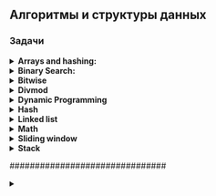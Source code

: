 ## Алгоритмы и структуры данных

### Задачи

<details>
<summary><b>Arrays and hashing:</b></summary>  
<br>

<details>
<summary><b>217. Contains-duplicate:</b></summary>

https://leetcode.com/problems/contains-duplicate/
<img src="media_readme/leetcode_tasks/array_and_hashing/217.png"/>

Time: O(nlog(n)); Space: O(1)
```python
class Solution:
    def containsDuplicate(self, nums: List[int]) -> bool:
        nums = sorted(nums)

        for n in range(len(nums) - 1):
            if nums[n] == nums[n+1]:
                return True
        return False
```

Time: O(n); Space: O(n)
```python
class Solution:
    def containsDuplicate(self, nums: List[int]) -> bool:
        hashset = set ()

        for n in nums:
            if n in hashset:
                return True
            
            hashset.add(n)
        return False
```
</details>

<details>
<summary><b>242. Valid Anagram</b></summary>
<img src="media_readme/leetcode_tasks/array_and_hashing/217.png"/>

Time: O(n); Space: O(n);
```python
class Solution:
    def isAnagram(self, s: str, t: str) -> bool:
        '''
        Пройдемся по каждому символу в строке, каждый уникальный символ будем добавлять в качестве ключа,
        если символ уже находится в словаре, то увеличиваем счетчик
        Выполняем для двух строк
        Сравниваем словари
        '''
        if len(s) != len(t):
            return False
        
        countS, countT = {}, {}

        for i in range(len(s)):
            countS[s[i]] = 1 + countS.get(s[i], 0)
            countT[t[i]] = 1 + countT.get(t[i], 0)            
        
        for c in countS:
            if countS[c] != countT.get(c, 0):
                return False
        
        return True
```

Time: O(nlog(n)); Space: O(nlog(n));
```python
class Solution:
    def isAnagram(self, s: str, t: str) -> bool:
        return sorted(s) == sorted(t)
        
```
</details>

<details>
<summary><b>1. Two Sum</b></summary>

<img src="media_readme/leetcode_tasks/array_and_hashing/1.png" />

Time: O(n); Space: O(n);
```python
class Solution:
    def twoSum(self, nums: List[int], target: int) -> List[int]:
        '''
        Создадим словарь с парой число:индекс_числа
        Проиндекстируем список nums
        Найдем разницу между target и числом
        Если число размером в разницу есть в словаре, то возвращаем результат
        Иначе добавляем число в словарь   
        '''
        hashmap = {}  # value : index

        for k, v in enumerate(nums):
            diff = target - v
            if diff in hashmap:
                return [hashmap[diff], k]
            hashmap[v] = k
```
</details>

<details>
<summary><b>49. Group Anagrams</b></summary>

<img src="media_readme/leetcode_tasks/array_and_hashing/49.png" />

Time: O(n * k * log(k)); Space: O(n);
```python
class Solution:
    def groupAnagrams(self, strs: List[str]) -> List[List[str]]:
        anagram_dict = defaultdict(list)
        
        for i, word in enumerate(strs):
            sorted_word = ''.join(sorted(word))
            anagram_dict[sorted_word].append(word)

        return list(anagram_dict.values())
```
</details>

<details>
<summary><b>347. Top K Frequent Elements</b></summary>

<img src="media_readme/leetcode_tasks/array_and_hashing/347.png" />

Time: O(n * k * log(k)); Space: O(n);
```python
class Solution:
    def topKFrequent(self, nums: List[int], k: int) -> List[int]:
        # Используем Counter для подсчета частоты элементов
        num_count = Counter(nums)

        # Сортируем элементы по частоте в убывающем порядке
        sorted_nums = sorted(num_count, key=lambda x: num_count[x], reverse=True)

        # Возвращаем первые k элементов
        return sorted_nums[:k]
```
</details>

<details>
<summary><b>605. Can Place Flowers</b></summary>

<img src="media_readme/leetcode_tasks/array_and_hashing/605.png" />

Time: O(n); Space: O(1);
```python
class Solution:
    def canPlaceFlowers(self, flowerbed: List[int], n: int) -> bool:
        length = len(flowerbed)
        i = 0

        while i < length:
            if flowerbed[i] == 0:
                if i == length - 1 or flowerbed[i + 1] == 0:
                    n -= 1
                    i += 2  # пропускаем два элемента, так как они не могут влиять на посадку цветка
                else:
                    i += 3  # пропускаем три элемента, так как следующий элемент занят
            else:
                i += 2  # пропускаем два элемента, так как текущий элемент уже занят

            if n <= 0:
                return True

        return False
```
</details>

<details>
<summary><b>941. Valid Mountain Array</b></summary>

<img src="media_readme/leetcode_tasks/array_and_hashing/941.png" />

Time: O(n); Space: O(1);
```python
class Solution:
    def validMountainArray(self, arr: List[int]) -> bool:
        l = len(arr)

        if l < 3:
            return False
        
        i = 0
        while arr[i] < arr[i+1]:
            i += 1 
            if i == l - 1:
                return False  
        
        j = l-1
        while arr[j-1] > arr[j]:
            j -= 1
            if j == 0:
                return False 
        
        return i == j
```
</details>

<details>
<summary><b>228. Summary Ranges</b></summary>

<img src="media_readme/leetcode_tasks/array_and_hashing/228.png" />

Time: O(n); Space: O(1);
```python
class Solution:
    def summaryRanges(self, nums: List[int]) -> List[str]:
        i = 0
        j = 0
        res = []

        while j <= len(nums) - 1:
            start = nums[i]

            while j < len(nums) - 1 and nums[j + 1] - nums[j] == 1:
                j += 1

            finish = nums[j]

            if start == finish:
                res.append(str(start))
            else:
                res.append(str(start) + "->" + str(finish))

            i = j + 1
            j += 1
        return res
```
</details>

<details>
<summary><b>1431. Kids With the Greatest Number of Candies</b></summary>
<img src="media_readme/leetcode_tasks/array_and_hashing/1431.png" />

Time: O(n); Space: O(n);
```python
class Solution:
    def kidsWithCandies(self, candies: List[int], extraCandies: int) -> List[bool]:
        return [candy + extraCandies >= max(candies) for candy in candies]
```
</details>

<details>
<summary><b>674. Longest Continuous Increasing Subsequence</b></summary>

<img src="media_readme/leetcode_tasks/array_and_hashing/674.png" />

Time: O(n); Space: O(n);

```python
class Solution:
    def findLengthOfLCIS(self, nums: List[int]) -> int:
        if not nums:
            return 0

        res = [1]
        f = 1

        for i in range(1, len(nums)):
            if nums[i] > nums[i - 1]:
                res.append(res[-1] + 1)
            else:
                res.append(1)

        return max(res)
```
</details>

<details>
<summary><b>1480. Running Sum of 1d Array</b></summary>

<img src="media_readme/leetcode_tasks/array_and_hashing/1480.png" />

Time: O(n); Space: O(1);

```python
class Solution:
    def runningSum(self, nums: List[int]) -> List[int]:
        for i in range(1, len(nums)):
            nums[i] += nums[i-1]
        return nums
```
</details>

<details>
<summary><b>896. Monotonic Array</b></summary>

<img src="media_readme/leetcode_tasks/array_and_hashing/896.png" />

Time: O(n); Space: O(1);

```python
class Solution:
    def isMonotonic(self, nums: List[int]) -> bool:
        i = 0
        while i < len(nums) - 1 and nums[i] <= nums[i+1]:
            i += 1
        
        j = 0
        while j < len(nums) - 1 and nums[j] >= nums[j+1]:
            j += 1
        
        return any([i == len(nums) - 1, j == len(nums) - 1])
```
</details>
<br>
</details>

<details>
<summary><b>Binary Search:</b></summary>
<br>
<details>
<summary><b>367. Valid Perfect Square</b></summary>

<img src="media_readme/leetcode_tasks/divmod/367.png" />

Time: O(1); Space: O(1);

```python
class Solution:
    def isPerfectSquare(self, num: int) -> bool:
        return num % num ** 0.5 == 0
```

Time: O(log(n)); Space: O(1);
```python
class Solution:
    def isPerfectSquare(self, num: int) -> bool:
        l, r = 1, num // 2

        if num == 1:
            return True

        while l <= r:
            mid = (l + r ) // 2
            
            if mid ** 2 == num:
                return True
            
            if mid ** 2 > num:
                r = mid - 1
            else:
                l = mid + 1
        
        return False
```
</details>

<details>
<summary><b>704. Binary Search</b></summary>

<img src="media_readme/leetcode_tasks/binary search/704.png" />

Time: O(log(n)); Space: O(1);

```python
class Solution:
    def search(self, nums: List[int], target: int) -> int:
        l, r = 0, len(nums) - 1

        while l <= r:
            mid = (r + l) // 2

            if nums[mid] == target:
                return mid
            elif nums[mid] < target:
                l = mid + 1
            else:
                r = mid

        return -1
```
</details>

<details>
<summary><b>69. Sqrt(x)</b></summary>

<img src="media_readme/leetcode_tasks/binary search/69.png" />

Time: O(log(n)); Space: O(1);

```python
class Solution:
    def mySqrt(self, x: int) -> int:
        l, r = 1, x

        while l <= r:
            mid = (l + r) // 2

            if mid * mid == x:
                return int(mid)
            
            if mid * mid < x:
                l = mid + 1
            else:
                r = mid - 1

        return r
```
</details>

<details>
<summary><b>278. First Bad Version</b></summary>

<img src="media_readme/leetcode_tasks/binary search/278.png" />

Time: O(log(n)); Space: O(1);

```python
# The isBadVersion API is already defined for you.
# def isBadVersion(version: int) -> bool:

class Solution:
    def firstBadVersion(self, n: int) -> int:
        l, r = 0, n
        
        while l <= r:
            mid = (l + r) // 2

            if isBadVersion(mid) == False:
                l = mid + 1
            else:
                r = mid - 1
            
            if isBadVersion(mid-1) == False and isBadVersion(mid) == True:
                return mid
```
</details>

<details>
<summary><b>374. Guess Number Higher or Lower</b></summary>

<img src="media_readme/leetcode_tasks/binary search/374.png" />

Time: O(log(n)); Space: O(1);

```python
# The guess API is already defined for you.
# @param num, your guess
# @return -1 if num is higher than the picked number
#          1 if num is lower than the picked number
#          otherwise return 0
# def guess(num: int) -> int:

class Solution:
    def guessNumber(self, n: int) -> int:
        l, r = 1, n

        while l <= r:
            mid = (l + r) // 2
            g = guess(mid)
            
            if g == 0:
                return mid
            elif g > 0:
                l = mid + 1
            else:
                r = mid - 1

        return r
```
</details>

<details>
<summary><b>35. Search Insert Position</b></summary>

<img src="media_readme/leetcode_tasks/binary search/35.png" />

Time: O(log(n)); Space: O(1);

```python
class Solution:
    def searchInsert(self, nums: List[int], target: int) -> int:
        l, r = 0, len(nums) - 1
        if len(nums) == 1 and nums[0] < target:
            return 1

        while l < r:
            mid = (l + r) // 2

            if nums[mid] == target:
                return mid
            elif nums[mid] < target:
                l = mid + 1
            else:
                r = mid

            if nums[-1] < target:
                return len(nums)
            elif nums[0] > target:
                return 0

        return r
```
</details>

<details>
<summary><b>852. Peak Index in a Mountain Array</b></summary>

<img src="media_readme/leetcode_tasks/binary search/852.png" />

Time: O(log(n)); Space: O(1);

```python
class Solution:
    def peakIndexInMountainArray(self, arr: List[int]) -> int:
        l, r = 0, len(arr) - 1

        while l <= r:
            mid = (l + r) // 2

            if arr[mid - 1] < arr[mid] > arr[mid + 1]:
                return mid

            if arr[mid - 1] < arr[mid]:
                l = mid + 1
            else:
                r = mid
```
</details>
<br>
</details>

<details>
<summary><b>Bitwise</b></summary><br>
<br>
<details>
<summary><b>338. Counting Bits</b></summary>

<img src="media_readme/leetcode_tasks/bitwise/338.png"/>

Time: O(n * log(n)); Space: O(1);

```python
class Solution:
    def countBits(self, n: int) -> List[int]:
        # ans = [bin(i)[2:].count('1') for i in range(n+1)]

        ans = [0]

        for i in range(1, n + 1):
            current = 0

            while i:
                current += i & 1
                i >>= 1
            ans.append(current)

        return ans
```
</details>

<details>
<summary><b>136. Single Number</b></summary>

<img src="media_readme/leetcode_tasks/bitwise/136.png" />

Time: O(n); Space: O(1);

```python
class Solution:
    def singleNumber(self, nums: List[int]) -> int:
        ans = 0
        
        for num in nums:
            ans = ans ^ num
        
        return ans
```
</details>

<details>
<summary><b>461. Hamming Distance</b></summary>

<img src="media_readme/leetcode_tasks/bitwise/461.png" />

Time: O(log(n)); Space: O(1);

```python
class Solution:
    def hammingDistance(self, x: int, y: int) -> int:

        ans = 0

        while x or y:

            ans += (x & 1) != (y & 1)
            x >>= 1
            y >>= 1

        return ans
```
</details>

<details>
<summary><b>191. Number of 1 Bits</b></summary>

<img src="media_readme/leetcode_tasks/bitwise/191.png" />

Time: O(n); Space: O(1);

```python
class Solution:
    def hammingWeight(self, n: int) -> int:

        count = 0

        while n:
            
            count += n & 1
            n >>= 1
        
        return count
```
</details>
<br>
</details>

<details>
<summary><b>Divmod</b></summary><br>
<br>

<details>
<summary><b>9. Palindrome Number</b></summary>

<img src="media_readme/leetcode_tasks/divmod/9.png"/>

Time: O(log(n)); Space: O(1);

```python
class Solution:
    def isPalindrome(self, x: int) -> bool:
        if x < 0:
            return False

        num = 0
        orig = x

        while x:
            x, digit = divmod(x, 10)  # Берем последнюю цифру числа

            num = num * 10 + digit  # Пересобираем число справа налево
        
        return num == orig
```
</details>

<details>
<summary><b>258. Add Digits</b></summary>

<img src="media_readme/leetcode_tasks/divmod/258.png"/>

Time: O(log(n)); Space: O(1);

```python
class Solution:
    def addDigits(self, num: int) -> int:
        new = 0

        while num:
            num, digit = divmod(num, 10)

            new = new + digit

        if new > 9:
            return self.addDigits(new)

        return new
```
</details>

<details>
<summary><b>66. Plus One</b></summary>

<img src="media_readme/leetcode_tasks/divmod/66.png"/>

Time: O(n); Space: O(1);

```python
class Solution:
    def plusOne(self, digits: List[int]) -> List[int]:
        carry = 1

        for i in range(len(digits)-1, -1, -1):

            carry, digits[i] = divmod(carry+digits[i], 10)

            if carry == 0:
                break

        return digits if not carry else [carry] + digits
```
</details>

<details>
<summary><b>67. Add Binary</b></summary>

<img src="media_readme/leetcode_tasks/divmod/67.png"/>

Time: O(n); Space: O(1);

```python
class Solution:
    def addBinary(self, a: str, b: str) -> str:
        # res = bin(int(a, 2) + int(b, 2))
        # return res[2:]

        la, lb = len(a), len(b)

        # Уравняем длину строк
        if la > lb:
            b = '0' * (la - lb) + b
        else:
            a = '0' * (lb - la) + a

        carry = 0
        ans = ''

        for i in range(len(a)-1, -1, -1):
            d1 = int(a[i])
            d2 = int(b[i])

            carry, d = divmod(d1 + d2 + carry, 2)

            ans += str(d)
        
        if carry:
            ans += str(carry)
        
        return ans[::-1]
```
</details>
<br>
</details>

<details>
<summary><b>Dynamic Programming</b></summary><br>
<br>

<details>
<summary><b>1137. N-th Tribonacci Number</b></summary>

<img src="media_readme/leetcode_tasks/dynamic programming/1137.png"/>

Time: O(n); Space: O(n);

```python
class Solution:
    def tribonacci(self, n: int) -> int:
        dp = [0, 1, 1]

        if n < 3:
            return dp[n]

        for i in range(3, n+1):
            dp.append(dp[i-3] + dp[i-2] + dp[i-1])
        
        return dp[-1]
```
</details>

<details>
<summary><b>509. Fibonacci Number</b></summary>

<img src="media_readme/leetcode_tasks/dynamic programming/509.png"/>

Time: O(n); Space: O(1);

```python
class Solution:
    @lru_cache(None)
    def fib(self, n: int) -> int:
        if n < 2:
            return n
        return self.fib(n-1) + self.fib(n-2)

    # def fib(self, n: int) -> int:
    #     if n < 2:
    #         return n

    #     n0, n1 = 0, 1
    #     for i in range(2, n + 1):
    #         cur = n0 + n1
    #         n0, n1 = n1, cur
    #     return cur
```
</details>

<details>
<summary><b>118. Pascal's Triangle</b></summary>

<img src="media_readme/leetcode_tasks/dynamic programming/118.png"/>

Time: O(n * k); Space: O(n * k);

```python
class Solution:
    def generate(self, numRows: int) -> List[List[int]]:
        dp = [[1], [1, 1]]

        if numRows < 3:
            return dp[:numRows]

        for _ in range(numRows-2):

            step = [1]  # Добавляем во внутренний список 1 в начало

            # Считаем суммы соседних элементов и вставляем их между соседями
            for i in range(1, len(dp[-1])):
                step.append(dp[-1][i] + dp[-1][i-1])
            
            step += [1]  # Добавляем во внутренний список 1 в конец
            dp.append(step)
            
        return(dp)
```
</details>

<details>
<summary><b>485. Max Consecutive Ones</b></summary>

<img src="media_readme/leetcode_tasks/dynamic programming/485.png"/>

Time: O(n); Space: O(n);

```python
class Solution:
    def findMaxConsecutiveOnes(self, nums: List[int]) -> int:

        dp = [0] * (len(nums) + 1)

        for i in range(len(nums)):
            if nums[i]:
                dp[i + 1] = dp[i] + 1
            else:
                dp[i + 1] = 0

        return max(dp)
```
</details>
<br>
</details>

<details>
<summary><b>Hash</b></summary>
<br>

<details>
<summary><b>929. Unique Email Addresses</b></summary>

<img src="media_readme/leetcode_tasks/hash/929.png"/>

Time: O(n * k); Space: O(n * k);

```python
class Solution:
    def numUniqueEmails(self, emails: List[str]) -> int:
        hashset = set()

        for e in emails:

            localname, domain = e.split('@')
            
            localname = localname.split('+')[0].replace('.', '')

            hashset.add(f'{localname}@{domain}')

        return len(hashset) 
```
</details>

<details>
<summary><b>1346. Check If N and Its Double Exist</b></summary>

<img src="media_readme/leetcode_tasks/hash/1346.png"/>

Time: O(n); Space: O(n);

```python
class Solution:
    def checkIfExist(self, arr: List[int]) -> bool:
        
        hashset = set()

        for num in arr:

            if num * 2 in hashset or num / 2 in hashset:
                return True
            hashset.add(num)
        
        return False    
```
</details>

<details>
<summary><b>389. Find the Difference</b></summary>

<img src="media_readme/leetcode_tasks/hash/389.png"/>

Time: O(n); Space: O(n);

```python
class Solution:
    def findTheDifference(self, s: str, t: str) -> str:
        # res = Counter(t) - Counter(s)
        # return list(res.keys())[0]

        count_s = {}

        for char in s:
            count_s[char] = count_s.get(char, 0) + 1
        
        for char in t:
            if char not in count_s or count_s[char] == 0:
                return char
            
            count_s[char] -= 1
        
        return None
```
</details>

<details>
<summary><b>268. Missing Number</b></summary>

<img src="media_readme/leetcode_tasks/hash/268.png"/>

Time: O(n); Space: O(n);

```python
class Solution:
    def missingNumber(self, nums: List[int]) -> int:
        # nums = sorted(nums)
        # if nums[0] != 0:
        #     return 0

        # for i in range(len(nums) - 1):
        #     if not nums[i] + 1 == nums[i + 1]:
        #         return nums[i] + 1
        
        # return nums[-1] + 1
        
        return list(set(range(len(nums)+1)) - set(nums))[0] 
```
</details>

<details>
<summary><b>169. Majority Element</b></summary>

<img src="media_readme/leetcode_tasks/hash/169.png"/>

Time: O(n); Space: O(n);

```python
class Solution:
    def majorityElement(self, nums: List[int]) -> int:
        counter = Counter(nums)

        for k, v in counter.items():
            if v == max(counter.values()):
                return k
```
</details>

<details>
<summary><b>409. Longest Palindrome</b></summary>

<img src="media_readme/leetcode_tasks/hash/409.png"/>

Time: O(n); Space: O(n);

```python
class Solution:
    def longestPalindrome(self, s: str) -> int:
        hashset = {}

        for char in s:
            hashset[char] = hashset.get(char, 0) + 1

        res = 0

        for k, v in hashset.items():
            cur = v - (v % 2)
            res += cur
            hashset[k] -= cur
        
        return res if not sum(hashset.values()) else res + 1
```
</details>

<details>
<summary><b>205. Isomorphic Strings</b></summary>

<img src="media_readme/leetcode_tasks/hash/205.png"/>

Time: O(n); Space: O(n);

```python
class Solution:
    def isIsomorphic(self, s: str, t: str) -> bool:
        ds, dt = {}, {}
        
        for i in range(len(s)):
            
            if s[i] in ds:
                if ds[s[i]] != t[i]:
                    return False
            else:
                if t[i] in dt and dt[t[i]] != s[i]:
                    return False
                else: 
                    ds[s[i]] = t[i]
                    dt[t[i]] = s[i]

        return True
```
</details>

<details>
<summary><b>349. Intersection of Two Arrays</b></summary>

<img src="media_readme/leetcode_tasks/hash/349.png"/>

Time: O(n); Space: O(n);

```python
class Solution:
    def intersection(self, nums1: List[int], nums2: List[int]) -> List[int]:
        return list(set(nums1) & set(nums2))
```
</details>

<details>
<summary><b>448. Find All Numbers Disappeared in an Array</b></summary>

<img src="media_readme/leetcode_tasks/hash/448.png"/>

Time: O(n); Space: O(n);

```python
class Solution:
    def findDisappearedNumbers(self, nums: List[int]) -> List[int]:
        return set(range(1, len(nums)+1)) - set(nums)
```
</details>

<details>
<summary><b>771. Jewels and Stones</b></summary>

<img src="media_readme/leetcode_tasks/hash/771.png"/>

Time: O(n); Space: O(n);

```python
class Solution:
    def numJewelsInStones(self, jewels: str, stones: str) -> int:

        jset = set(jewels)

        jewels_count = 0

        for i in stones:
            if i in jset:
                jewels_count += 1
        
        return jewels_count
```
</details>

<details>
<summary><b>387. First Unique Character in a String</b></summary>

<img src="media_readme/leetcode_tasks/hash/387.png"/>

Time: O(n); Space: O(n);

```python
class Solution:
    def firstUniqChar(self, s: str) -> int:
        hashset = {}

        for i in s:
            hashset[i] = hashset.get(i, 0) + 1
        
        for i, v in enumerate(s):
            if hashset[v] == 1:
                return i
        
        return -1
```
</details>

<details>
<summary><b>383. Ransom Note</b></summary>

<img src="media_readme/leetcode_tasks/hash/383.png"/>

Time: O(n); Space: O(n);

```python
class Solution:
    def canConstruct(self, ransomNote: str, magazine: str) -> bool:
        counter = Counter(magazine)

        for char in ransomNote:
            if char in counter and counter[char] > 0:
                counter[char] -= 1
            else:
                return False

        return True
```
</details>

<details>
<summary><b>202. Happy Number</b></summary>

<img src="media_readme/leetcode_tasks/hash/202.png"/>

Time: O(log(n)); Space: O(log(n));

```python
class Solution:
    def isHappy(self, n: int) -> bool:
        seen = set()

        while n != 1 and n not in seen:
            seen.add(n)

            new = 0

            while n:
                n, digit = divmod(n, 10)
                new += digit ** 2
            
            n = new
        
        return n == 1
```
</details>

<details>
<summary><b>350. Intersection of Two Arrays II</b></summary>

<img src="media_readme/leetcode_tasks/hash/350.png"/>

Time: O(m + n); Space: O(m + n);

```python
class Solution:
    def intersect(self, nums1: List[int], nums2: List[int]) -> List[int]:
        # c = Counter(nums1) & Counter(nums2)
        # return list(c.elements())
        
        hashset1, hashset2 = {}, {}
        result = []

        for i in nums1:
            hashset1[i] = hashset1.get(i, 0) + 1

        for j in nums2:
            hashset2[j] = hashset2.get(j, 0) + 1

        for key in hashset1.keys():
            if key in hashset2:
                result.extend([key] * min(hashset1[key], hashset2[key]))

        return result
```
</details>

<br>
</details>

<details>
<summary><b>Linked list</b></summary>
<br>

<details>
<summary><b>206. Reverse Linked List</b></summary>

<img src="media_readme/leetcode_tasks/linked list/206.png"/>

Time: O(n); Space: O(1);

```python
# Definition for singly-linked list.
# class ListNode:
#     def __init__(self, val=0, next=None):
#         self.val = val
#         self.next = next
class Solution:
    def reverseList(self, head: Optional[ListNode]) -> Optional[ListNode]:
        previous, current = None, head

        while current:
            nxt = current.next
            current.next = previous
            previous = current
            current = nxt

        return previous
```
</details>

<details>
<summary><b></b></summary>

<img src="media_readme/leetcode_tasks/linked list/203.png"/>

Time: O(n); Space: O(1);

```python
# Definition for singly-linked list.
# class ListNode:
#     def __init__(self, val=0, next=None):
#         self.val = val
#         self.next = next
class Solution:
    def removeElements(self, head: Optional[ListNode], val: int) -> Optional[ListNode]:
        
        dummy = ListNode(None, head)
        current = head
        previous = dummy

        while current:
            
            if current.val == val:
                previous.next = current.next
            else:
                previous = current
            
            current = current.next

        return dummy.next

```
</details>

<details>
<summary><b>21. Merge Two Sorted Lists</b></summary>

<img src="media_readme/leetcode_tasks/linked list/21.png"/>

Time: O(n+m); Space: O(1);

```python
# Definition for singly-linked list.
# class ListNode:
#     def __init__(self, val=0, next=None):
#         self.val = val
#         self.next = next

class Solution:
    def mergeTwoLists(self, list1: Optional[ListNode], list2: Optional[ListNode]) -> Optional[ListNode]:
        dummy = ListNode(None)
        tail = dummy


        while list1 and list2:
            if list1.val < list2.val:
                tail.next = list1
                list1 = list1.next
            else:
                tail.next = list2
                list2 = list2.next
            tail = tail.next
        
        if list1:
            tail.next = list1
        elif list2:
            tail.next = list2

        return dummy.next
```
</details>

<details>
<summary><b>876. Middle of the Linked List</b></summary>

<img src="media_readme/leetcode_tasks/linked list/876.png"/>

Time: O(n); Space: O(1);

```python
# Definition for singly-linked list.
# class ListNode:
#     def __init__(self, val=0, next=None):
#         self.val = val
#         self.next = next
class Solution:
    def middleNode(self, head: Optional[ListNode]) -> Optional[ListNode]:
        slow = head 
        fast = head

        while fast and fast.next:
            slow = slow.next
            fast = fast.next.next
        
        return slow
```
</details>

<details>
<summary><b>141. Linked List Cycle</b></summary>

<img src="media_readme/leetcode_tasks/linked list/141.png"/>

Time: O(n); Space: O(1);

```python
# Definition for singly-linked list.
# class ListNode:
#     def __init__(self, x):
#         self.val = x
#         self.next = None

class Solution:
    def hasCycle(self, head: Optional[ListNode]) -> bool:
        # seen = set()

        # while head:
        #     if head in seen:
        #         return True
            
        #     seen.add(head)
        #     head = head.next
        # return False
        
        if not head:
            return False

        slow = head
        fast = head.next

        while fast and fast.next:
            if slow == fast:
                return True

            slow = slow.next
            fast = fast.next.next
        
        return False
```
</details>

<details>
<summary><b>237. Delete Node in a Linked List</b></summary>

<img src="media_readme/leetcode_tasks/linked list/237.png"/>

Time: O(1); Space: O(1);

```python
# Definition for singly-linked list.
# class ListNode:
#     def __init__(self, x):
#         self.val = x
#         self.next = None

class Solution:
    def deleteNode(self, node):
        """
        :type node: ListNode
        :rtype: void Do not return anything, modify node in-place instead.
        """
        node.val = node.next.val
        node.next = node.next.next
```
</details>

<details>
<summary><b>1290. Convert Binary Number in a Linked List to Integer</b></summary>

<img src="media_readme/leetcode_tasks/linked list/1290.png"/>

Time: O(n); Space: O(1);

```python
# Definition for singly-linked list.
# class ListNode:
#     def __init__(self, val=0, next=None):
#         self.val = val
#         self.next = next
class Solution:
    def getDecimalValue(self, head: ListNode) -> int:
        # res = []
        
        # while head:
        #     res.append(head.val)
        #     head = head.next
        
        # return int(''.join(str(i) for i in res), 2)

        ans = 0

        while head:
            ans = ans * 2 + head.val
            head = head.next

        return ans
```
</details>

<details>
<summary><b>83. Remove Duplicates from Sorted List</b></summary>

<img src="media_readme/leetcode_tasks/linked list/83.png"/>

Time: O(n); Space: O(1);

```python
# Definition for singly-linked list.
# class ListNode:
#     def __init__(self, val=0, next=None):
#         self.val = val
#         self.next = next
class Solution:
    def deleteDuplicates(self, head: Optional[ListNode]) -> Optional[ListNode]:
        
        dummy = ListNode(None, head)
        prev = dummy

        while head:

            if head.val != prev.val:
                head = head.next
                prev = prev.next
            else:
                prev.next = prev.next.next
                head = head.next 
        
        return dummy.next
```
</details>

<br>
</details>

<details>
<summary><b>Math</b></summary>
<br>

<details>
<summary><b>1295. Find Numbers with Even Number of Digits</b></summary>

<img src="media_readme/leetcode_tasks/math/1295.png"/>

Time: O(n); Space: O(1);

```python
class Solution:
    def findNumbers(self, nums: List[int]) -> int:
        # nums = [str(i) for i in nums]
        
        # res = 0
        # for i in nums:
        #     if len(i) % 2 == 0:
        #         res += 1
        
        # return res

        def div_num(num):
            res = 0

            while num:
                num //= 10
                res += 1
            
            return res
        
        ans = 0

        for num in nums:
            ans += 0 if div_num(num) % 2 else 1
        
        return ans
```
</details>

<details>
<summary><b>342. Power of Four</b></summary>

<img src="media_readme/leetcode_tasks/math/342.png"/>

Time: O(1); Space: O(1);

```python
class Solution:
    def isPowerOfFour(self, n: int) -> bool:
        # Recursion (Time: O(log(n)); Space: O(log(n)))
        # if n < 1:
        #     return False
        # 
        # if n == 1:
        #     return True
        # 
        # return self.isPowerOfFour(n / 4)
        
        return n > 0 and math.log(n, 4) == int(math.log(n, 4))
```
</details>

<details>
<summary><b>231. Power of Two</b></summary>

<img src="media_readme/leetcode_tasks/math/231.png"/>

Time: O(1); Space: O(1);

```python
import math 
class Solution:
    def isPowerOfTwo(self, n: int) -> bool:
        # Loop
        # if n<=0:
        #     return False
        
        # while n>1:
        #     if n % 2 != 0:
        #         return False
            
        #     n = n //2 # 16//2
        
        # return True

        return n > 0 and math.log2(n) == int(math.log2(n))
```
</details>

<details>
<summary><b>412. Fizz Buzz</b></summary>

<img src="media_readme/leetcode_tasks/math/412.png"/>

Time: O(n); Space: O(n);

```python
class Solution:
    def fizzBuzz(self, n: int) -> List[str]:
        res = []

        for i in range(1, n+1):
            if i % 3 == 0 and i % 5 == 0:
                res.append('FizzBuzz')
            elif i % 3 == 0:
                res.append('Fizz')
            elif i % 5 == 0:
                res.append('Buzz')
            else:
                res.append(str(i))
        
        return res
```
</details>

<br>
</details>

<details>
<summary><b>Sliding window</b></summary>
<br>

<details>
<summary><b>121. Best Time to Buy and Sell Stock</b></summary>

<img src="media_readme/leetcode_tasks/sliding window/121.png"/>

Time: O(n); Space: O(1);

```python
class Solution:
    def maxProfit(self, prices: List[int]) -> int:
        l, r = 0, 1  # left - buy, right - sell
        max_profit = 0

        while r < len(prices):
            if prices[l] < prices[r]:
                profit = prices[r] - prices[l]
                max_profit = max(profit, max_profit)
            else:
                l = r
            r += 1
        
        return max_profit
```
</details>

<details>
<summary><b>643. Maximum Average Subarray I</b></summary>

<img src="media_readme/leetcode_tasks/sliding window/643.png"/>

Time: O(n); Space: O(n);

```python
class Solution:
    def findMaxAverage(self, nums: List[int], k: int) -> float:

        q = deque([])

        ans = -float('inf')

        cnt = 0
        cur = 0

        for i in range(len(nums)):

            cur += nums[i]
            cnt += 1 

            if cnt == k:
                ans = max(ans, cur/k)
            elif cnt > k:
                cur -= nums[i-k]
                ans = max(ans, cur/k)
            
        return ans
```
</details>

<details>
<summary><b>219. Contains Duplicate II</b></summary>

<img src="media_readme/leetcode_tasks/sliding window/219.png"/>

Time: O(n); Space: O(n);

```python
class Solution:
    def containsNearbyDuplicate(self, nums: List[int], k: int) -> bool:
        d = {}

        for i, num in enumerate(nums):
            
            if num in d and i - d[num] <= k:
                return True

            d[num] = i

        return False
```
</details>


<br>
</details>

<details>
<summary><b>Stack</b></summary>
<br>

<details>
<summary><b>20. Valid Parentheses</b></summary>

<img src="media_readme/leetcode_tasks/stack/20.png"/>

Time: O(n); Space: O(n);

```python
class Solution:
    def isValid(self, s: str) -> bool:
        stack = []
        close_to_open = {
            ')' : '(',
            ']' : '[',
            '}' : '{'
        }
        
        for bracket in s:
            if bracket not in close_to_open:
                stack.append(bracket)
            else:
                if stack and stack[-1] == close_to_open[bracket]:
                    stack.pop()
                else:
                    return False
        
        return True if not stack else False
```
</details>

<details>
<summary><b>392. Is Subsequence</b></summary>

<img src="media_readme/leetcode_tasks/stack/392.png"/>

Time: O(n); Space: O(n);

```python
class Solution:
    def isSubsequence(self, s: str, t: str) -> bool:
        stack = list(s)

        for c in range(len(t)-1, -1, -1):
            if stack and stack[-1] == t[c]:
                stack.pop()
        
        return True if not stack else False
```
</details>


<br>
</details>


###############################

<details>
<summary><b></b></summary>
<br>

<details>
<summary><b></b></summary>

<img src=""/>

Time: O(); Space: O();

```python

```
</details>


<br>
</details>





